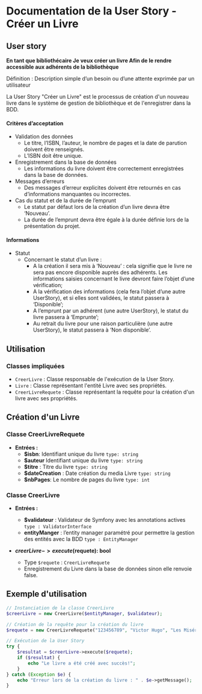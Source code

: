 # Documentation de la User Story - Créer un Livre

## User story
**En tant que bibliothécaire
Je veux créer un livre
Afin de le rendre accessible aux adhérents de la bibliothèque**

Définition : Description simple d’un besoin ou d’une attente exprimée par un utilisateur

La User Story "Créer un Livre" est le processus de création d'un nouveau livre dans le système de gestion de
bibliothèque et de l'enregistrer dans la BDD.




#### Critères d’acceptation

* Validation des données
  * Le titre, l’ISBN, l’auteur, le nombre de pages et la date de parution doivent être renseignés.
  * L’ISBN doit être unique.
* Enregistrement dans la base de données
  * Les informations du livre doivent être correctement enregistrées dans la base de données.
* Messages d’erreurs
  * Des messages d’erreur explicites doivent être retournés en cas d’informations manquantes ou incorrectes.
* Cas du statut et de la durée de l’emprunt
  * Le statut par défaut lors de la création d’un livre devra être ‘Nouveau’.
  * La durée de l’emprunt devra être égale à la durée définie lors de la présentation du projet.

#### Informations
* Statut
  * Concernant le statut d’un livre :
    * A la création il sera mis à ‘Nouveau’ : cela signifie que le livre ne sera pas encore disponible auprès des adhérents. Les informations saisies concernant le livre devront faire l’objet d’une vérification;
    * A la vérification des informations (cela fera l’objet d’une autre UserStory), et si elles sont validées, le statut passera à ‘Disponible’;
    * A l’emprunt par un adhérent (une autre UserStory), le statut du livre passera à ‘Emprunte’;
    * Au retrait du livre pour une raison particulière (une autre UserStory), le statut passera à ‘Non disponible’.



## Utilisation
### Classes impliquées

- `CreerLivre` : Classe responsable de l'exécution de la User Story.
- `Livre` : Classe représentant l'entité Livre avec ses propriétés.
- `CreerLivreRequete` : Classe représentant la requête pour la création d'un livre avec ses propriétés.

## Création d'un Livre

### Classe CreerLivreRequete

- **Entrées :**
    - **$isbn**: Identifiant unique du livre `type: string`
    - **$auteur** Identifiant unique du livre `type: string`
    - **$titre** : Titre du livre  `type: string`
    - **$dateCreation** : Date création du media Livre `type: string`
    - **$nbPages**: Le nombre de pages du livre `type: int`


### Classe CreerLivre

- **Entrées :**
  - **$validateur** : Validateur de Symfony avec les annotations actives  `type : ValidatorInterface`
  - **entityManger** : l’entity manager paramétré pour permettre la gestion des entités avec la BDD  `type : EntityManager`

- **$creerLivre->execute($requete): bool**
    - Type `$requete` : `CreerLivreRequete`
    - Enregistrement du Livre dans la base de données sinon elle renvoie false.




## Exemple d'utilisation

```php
// Instanciation de la classe CreerLivre
$creerLivre = new CreerLivre($entityManager, $validateur);

// Création de la requête pour la création du livre
$requete = new CreerLivreRequete("123456789", "Victor Hugo", "Les Misérables", "01/01/1862", 120);

// Exécution de la User Story
try {
    $resultat = $creerLivre->execute($requete);
    if ($resultat) {
        echo "Le livre a été créé avec succès!";
    }
} catch (Exception $e) {
    echo "Erreur lors de la création du livre : " . $e->getMessage();
}
